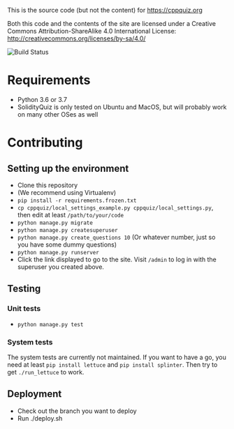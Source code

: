 This is the source code (but not the content) for https://cppquiz.org

Both this code and the contents of the site are licensed under a Creative Commons Attribution-ShareAlike 4.0 International License:
http://creativecommons.org/licenses/by-sa/4.0/

![Build Status](https://github.com/0xSamWitch/solidityquiz/actions/workflows/ci.yml/badge.svg)

# Requirements
- Python 3.6 or 3.7
- SolidityQuiz is only tested on Ubuntu and MacOS, but will probably work on many other OSes as well

# Contributing

## Setting up the environment
- Clone this repository
- (We recommend using Virtualenv)
- `pip install -r requirements.frozen.txt`
- `cp cppquiz/local_settings_example.py cppquiz/local_settings.py`, then edit at least `/path/to/your/code`
- `python manage.py migrate`
- `python manage.py createsuperuser`
- `python manage.py create_questions 10` (Or whatever number, just so you have some dummy questions)
- `python manage.py runserver`
- Click the link displayed to go to the site. Visit `/admin` to log in with the superuser you created above.

## Testing

### Unit tests
- `python manage.py test`

### System tests
The system tests are currently not maintained. If you want to have a go, you need at least `pip install lettuce` and `pip install splinter`. Then try to get `./run_lettuce` to work.

## Deployment
- Check out the branch you want to deploy
- Run ./deploy.sh
